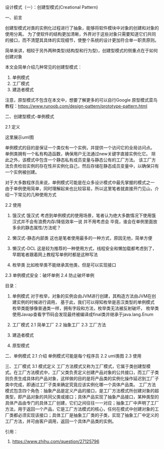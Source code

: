 设计模式（一）：创建型模式(Creational Pattern)

一、前言

创建型模式对类的实例化过程进行了抽象，能够将软件模块中对象的创建和对象的使用分离。
为了使软件的结构更加清晰，外界对于这些对象只需要知道它们共同的接口，而不清楚其具体的实现细节，使整个系统的设计更加符合单一职责原则。

简单来讲，相较于另外两种类型(结构型和行为型)，创建型模式的侧重点在于如何创建对象

本文会简单介绍几种常见的创建型模式：
1. 单例模式
2. 工厂模式
3. 建造者模式

注意，原型模式不包含在本文中，想要了解更多的可以自行Google
原型模式菜鸟教程：https://www.runoob.com/design-pattern/prototype-pattern.html

二、创建型模式-单例模式

2.1 定义

这里展示uml图

单例模式的目的是保证一个类仅有一个实例，并提供一个访问它的全局访问点。
单例类拥有一个私有构造函数，确保用户无法通过new关键字直接实例化它。
除此之外，该模式中包含一个静态私有成员变量与静态公有的工厂方法。
该工厂方法负责检验实例的存在性并实例化自己，然后存储在静态成员变量中，以确保只有一个实例被创建。

对于大多数程序员来说，单例模式可能是在众多设计模式中最先掌握的模式之一
由于单例使用简单，同时理解起来也比较容易，所以这里笔者就直接开门见山，介绍一下常见的几种使用方式

2.2 使用

1. 饿汉式
饿汉式
考虑到单例模式的使用场景，笔者认为绝大多数情况下使用饿汉式并不会有浪费内存/降低效率一说
并不用考虑会
毕竟，谁会在单例里面放多余的静态属性/方法呢？

2. 懒汉式-静态内部类
这也是笔者使用最多的一种方式，原因无他，简单方便
3. 懒汉式-DCL
这是较为推荐的一种使用方式，线程安全和懒加载都考虑到了，早期笔者跟着网上教程写单例时都是这种写法
4. 枚举类
比如枚举类不能继承其他类，但是可以实现接口

2.3 单例模式安全：破坏单例
2.4 防止破坏单例

目录：
1. 单例模式
对于枚举，对象的实例会由JVM进行创建，其构造方法由JVM在创建实例的时候进行调用，
基于此，我们可以得知枚举是恶汉类型的单例模式
枚举类能够像普通类一样，拥有字段和方法，枚举类无法被反射破坏，
枚举类使用Javap查看字节码会发现最终被编译成final类并继承于java.lang.Enum

2. 工厂模式
   2.1 简单工厂
   2.2 抽象工厂
   2.3 工厂方法
3. 建造者模式
4. 原型模式

二、单例模式
2.1 介绍
单例模式可能是每个程序员
2.2 uml类图
2.3 使用

三、工厂模式
3.1 模式定义
工厂方法模式又称为工厂模式，它属于类创建型模式。在工厂方法模式中，工厂父类负责定义创建产品对象的公共接口，而工厂子类则负责生成具体的产品对象，这样做的目的是将产品类的实例化操作延迟到工厂子类中完成，即通过工厂子类来确定究竟应该实例化哪一个具体产品类。
工厂方法模式包含四个角色：抽象产品是定义产品的接口，是工厂方法模式所创建对象的超类型，即产品对象的共同父类或接口；具体产品实现了抽象产品接口，某种类型的具体产品由专门的具体工厂创建，它们之间往往一一对应；抽象工厂中声明了工厂方法，用于返回一个产品，它是工厂方法模式的核心，任何在模式中创建对象的工厂类都必须实现该接口；具体工厂是抽象工厂类的子类，实现了抽象工厂中定义的工厂方法，并可由客户调用，返回一个具体产品类的实例。


引用：
1. https://www.zhihu.com/question/27125796